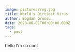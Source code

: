```yaml
---
image: pictures/rog.jpg
title: World's Dirtiest Virus
author: Bogdan Grossu
date: 2023-06-01T00:00:00.000Z
tags:
  - post
---
```

hello I'm so cool
